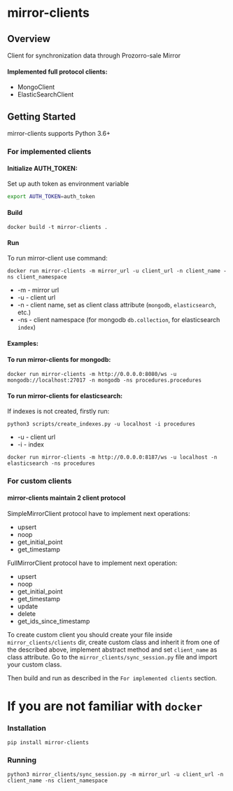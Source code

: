 # mirror-clients
## Overview
Client for synchronization data through Prozorro-sale Mirror

#### Implemented full protocol clients:

- MongoClient
- ElasticSearchClient

## Getting Started
mirror-clients supports Python 3.6+

### For implemented clients
#### Initialize AUTH_TOKEN:
Set up auth token as environment variable
```bash
export AUTH_TOKEN=auth_token
```

#### Build
```
docker build -t mirror-clients .
```
#### Run
To run mirror-client use command:
```
docker run mirror-clients -m mirror_url -u client_url -n client_name -ns client_namespace
```
- -m - mirror url
- -u - client url
- -n - client name, set as client class attribute (`mongodb`, `elasticsearch`, etc.)
- -ns - client namespace (for mongodb `db.collection`, for elasticsearch `index`)

#### Examples:
#### To run mirror-clients for mongodb:
```
docker run mirror-clients -m http://0.0.0.0:8080/ws -u mongodb://localhost:27017 -n mongodb -ns procedures.procedures
```

#### To run mirror-clients for elasticsearch:

If indexes is not created, firstly run:
```
python3 scripts/create_indexes.py -u localhost -i procedures
```
- -u - client url
- -i - index

```
docker run mirror-clients -m http://0.0.0.0:8187/ws -u localhost -n elasticsearch -ns procedures
```

### For custom clients
#### mirror-clients maintain 2 client protocol

SimpleMirrorClient protocol have to implement next operations:

- upsert
- noop
- get_initial_point
- get_timestamp

FullMirrorClient protocol have to implement next operation:

- upsert
- noop
- get_initial_point
- get_timestamp
- update
- delete
- get_ids_since_timestamp

To create custom client you should create your file inside `mirror_clients/clients` dir,
create custom class and inherit it from one of the described above,
implement abstract method and set `client_name` as class attribute.
Go to the `mirror_clients/sync_session.py` file and import your custom class.

Then build and run as described in the `For implemented clients` section.



# If you are not familiar with `docker`

### Installation
```
pip install mirror-clients
```
### Running
```
python3 mirror_clients/sync_session.py -m mirror_url -u client_url -n client_name -ns client_namespace
```
